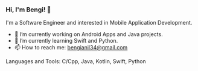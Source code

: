### Hi, I'm Bengi! 👋

I'm a Software Engineer and interested in Mobile Application Development.

- 🔭 I’m currently working on Android Apps and Java projects.
- 🌱 I’m currently learning Swift and Python.
- 📫 How to reach me: bengianil34@gmail.com

Languages and Tools:
C/Cpp, Java, Kotlin, Swift, Python
